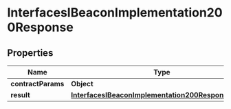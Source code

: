 

# InterfacesIBeaconImplementation200Response

## Properties

Name | Type | Description | Notes
------------ | ------------- | ------------- | -------------
**contractParams** | **Object** |  | 
**result** | [**InterfacesIBeaconImplementation200ResponseResult**](InterfacesIBeaconImplementation200ResponseResult.md) |  | 




